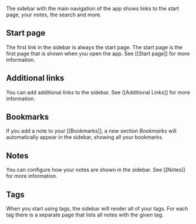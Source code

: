 The sidebar with the main navigation of the app shows links to the start page, your notes, the search and more.

## Start page

The first link in the sidebar is always the start page. The start page is the first page that is shown when you open the app. See [[Start page]] for more information.

## Additional links

You can add additional links to the sidebar. See [[Additional Links]] for more information.

## Bookmarks

If you add a note to your [[Bookmarks]], a new section _Bookmarks_ will automatically appear in the sidebar, showing all your bookmarks.

## Notes

You can configure how your notes are shown in the sidebar. See [[Notes]] for more information.

## Tags

When you start using tags, the sidebar will render all of your tags. For each tag there is a separate page that lists all notes with the given tag.
